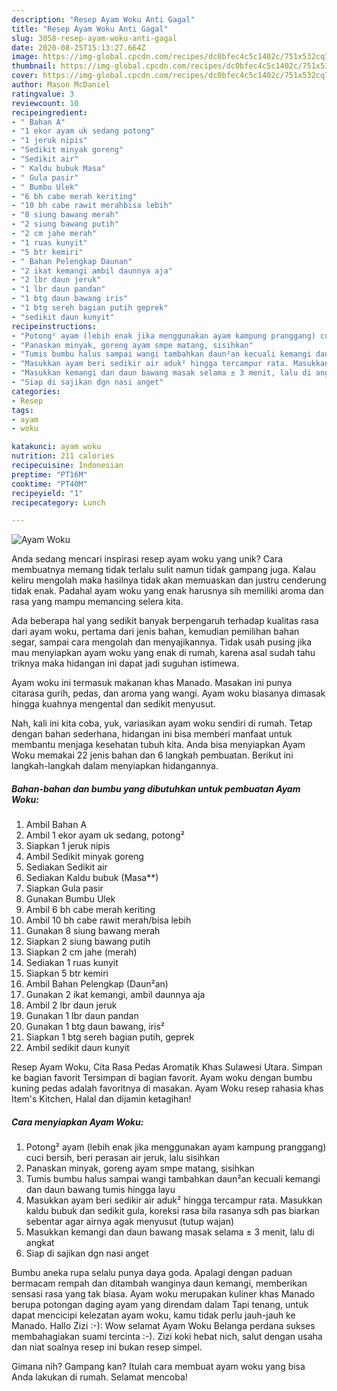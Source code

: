 ```yaml
---
description: "Resep Ayam Woku Anti Gagal"
title: "Resep Ayam Woku Anti Gagal"
slug: 3058-resep-ayam-woku-anti-gagal
date: 2020-08-25T15:13:27.664Z
image: https://img-global.cpcdn.com/recipes/dc0bfec4c5c1402c/751x532cq70/ayam-woku-foto-resep-utama.jpg
thumbnail: https://img-global.cpcdn.com/recipes/dc0bfec4c5c1402c/751x532cq70/ayam-woku-foto-resep-utama.jpg
cover: https://img-global.cpcdn.com/recipes/dc0bfec4c5c1402c/751x532cq70/ayam-woku-foto-resep-utama.jpg
author: Mason McDaniel
ratingvalue: 3
reviewcount: 10
recipeingredient:
- " Bahan A"
- "1 ekor ayam uk sedang potong"
- "1 jeruk nipis"
- "Sedikit minyak goreng"
- "Sedikit air"
- " Kaldu bubuk Masa"
- " Gula pasir"
- " Bumbu Ulek"
- "6 bh cabe merah keriting"
- "10 bh cabe rawit merahbisa lebih"
- "8 siung bawang merah"
- "2 siung bawang putih"
- "2 cm jahe merah"
- "1 ruas kunyit"
- "5 btr kemiri"
- " Bahan Pelengkap Daunan"
- "2 ikat kemangi ambil daunnya aja"
- "2 lbr daun jeruk"
- "1 lbr daun pandan"
- "1 btg daun bawang iris"
- "1 btg sereh bagian putih geprek"
- "sedikit daun kunyit"
recipeinstructions:
- "Potong² ayam (lebih enak jika menggunakan ayam kampung pranggang) cuci bersih, beri perasan air jeruk, lalu sisihkan"
- "Panaskan minyak, goreng ayam smpe matang, sisihkan"
- "Tumis bumbu halus sampai wangi tambahkan daun²an kecuali kemangi dan daun bawang tumis hingga layu"
- "Masukkan ayam beri sedikir air aduk² hingga tercampur rata. Masukkan kaldu bubuk dan sedikit gula, koreksi rasa bila rasanya sdh pas biarkan sebentar agar airnya agak menyusut (tutup wajan)"
- "Masukkan kemangi dan daun bawang masak selama ± 3 menit, lalu di angkat"
- "Siap di sajikan dgn nasi anget"
categories:
- Resep
tags:
- ayam
- woku

katakunci: ayam woku 
nutrition: 211 calories
recipecuisine: Indonesian
preptime: "PT16M"
cooktime: "PT40M"
recipeyield: "1"
recipecategory: Lunch

---
```



![Ayam Woku](https://img-global.cpcdn.com/recipes/dc0bfec4c5c1402c/751x532cq70/ayam-woku-foto-resep-utama.jpg)

Anda sedang mencari inspirasi resep ayam woku yang unik? Cara membuatnya memang tidak terlalu sulit namun tidak gampang juga. Kalau keliru mengolah maka hasilnya tidak akan memuaskan dan justru cenderung tidak enak. Padahal ayam woku yang enak harusnya sih memiliki aroma dan rasa yang mampu memancing selera kita.

Ada beberapa hal yang sedikit banyak berpengaruh terhadap kualitas rasa dari ayam woku, pertama dari jenis bahan, kemudian pemilihan bahan segar, sampai cara mengolah dan menyajikannya. Tidak usah pusing jika mau menyiapkan ayam woku yang enak di rumah, karena asal sudah tahu triknya maka hidangan ini dapat jadi suguhan istimewa.

Ayam woku ini termasuk makanan khas Manado. Masakan ini punya citarasa gurih, pedas, dan aroma yang wangi. Ayam woku biasanya dimasak hingga kuahnya mengental dan sedikit menyusut.


Nah, kali ini kita coba, yuk, variasikan ayam woku sendiri di rumah. Tetap dengan bahan sederhana, hidangan ini bisa memberi manfaat untuk membantu menjaga kesehatan tubuh kita. Anda bisa menyiapkan Ayam Woku memakai 22 jenis bahan dan 6 langkah pembuatan. Berikut ini langkah-langkah dalam menyiapkan hidangannya.

<!--inarticleads1-->

##### Bahan-bahan dan bumbu yang dibutuhkan untuk pembuatan Ayam Woku:

1. Ambil  Bahan A
1. Ambil 1 ekor ayam uk sedang, potong²
1. Siapkan 1 jeruk nipis
1. Ambil Sedikit minyak goreng
1. Sediakan Sedikit air
1. Sediakan  Kaldu bubuk (Masa**)
1. Siapkan  Gula pasir
1. Gunakan  Bumbu Ulek
1. Ambil 6 bh cabe merah keriting
1. Ambil 10 bh cabe rawit merah/bisa lebih
1. Gunakan 8 siung bawang merah
1. Siapkan 2 siung bawang putih
1. Siapkan 2 cm jahe (merah)
1. Sediakan 1 ruas kunyit
1. Siapkan 5 btr kemiri
1. Ambil  Bahan Pelengkap (Daun²an)
1. Gunakan 2 ikat kemangi, ambil daunnya aja
1. Ambil 2 lbr daun jeruk
1. Gunakan 1 lbr daun pandan
1. Gunakan 1 btg daun bawang, iris²
1. Siapkan 1 btg sereh bagian putih, geprek
1. Ambil sedikit daun kunyit


Resep Ayam Woku, Cita Rasa Pedas Aromatik Khas Sulawesi Utara. Simpan ke bagian favorit Tersimpan di bagian favorit. Ayam woku dengan bumbu kuning pedas adalah favoritnya di masakan. Ayam Woku resep rahasia khas Item&#39;s Kitchen, Halal dan dijamin ketagihan! 

<!--inarticleads2-->

##### Cara menyiapkan Ayam Woku:

1. Potong² ayam (lebih enak jika menggunakan ayam kampung pranggang) cuci bersih, beri perasan air jeruk, lalu sisihkan
1. Panaskan minyak, goreng ayam smpe matang, sisihkan
1. Tumis bumbu halus sampai wangi tambahkan daun²an kecuali kemangi dan daun bawang tumis hingga layu
1. Masukkan ayam beri sedikir air aduk² hingga tercampur rata. Masukkan kaldu bubuk dan sedikit gula, koreksi rasa bila rasanya sdh pas biarkan sebentar agar airnya agak menyusut (tutup wajan)
1. Masukkan kemangi dan daun bawang masak selama ± 3 menit, lalu di angkat
1. Siap di sajikan dgn nasi anget


Bumbu aneka rupa selalu punya daya goda. Apalagi dengan paduan bermacam rempah dan ditambah wanginya daun kemangi, memberikan sensasi rasa yang tak biasa. Ayam woku merupakan kuliner khas Manado berupa potongan daging ayam yang direndam dalam Tapi tenang, untuk dapat mencicipi kelezatan ayam woku, kamu tidak perlu jauh-jauh ke Manado. Hallo Zizi :-): Wow selamat Ayam Woku Belanga perdana sukses membahagiakan suami tercinta :-). Zizi koki hebat nich, salut dengan usaha dan niat soalnya resep ini bukan resep simpel. 

Gimana nih? Gampang kan? Itulah cara membuat ayam woku yang bisa Anda lakukan di rumah. Selamat mencoba!

